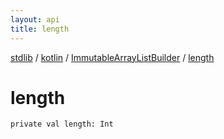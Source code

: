 ```yaml
---
layout: api
title: length
---
```

[stdlib](../../index.md) / [kotlin](../index.md) / [ImmutableArrayListBuilder](index.md) / [length](length.md)

# length

```
private val length: Int
```
